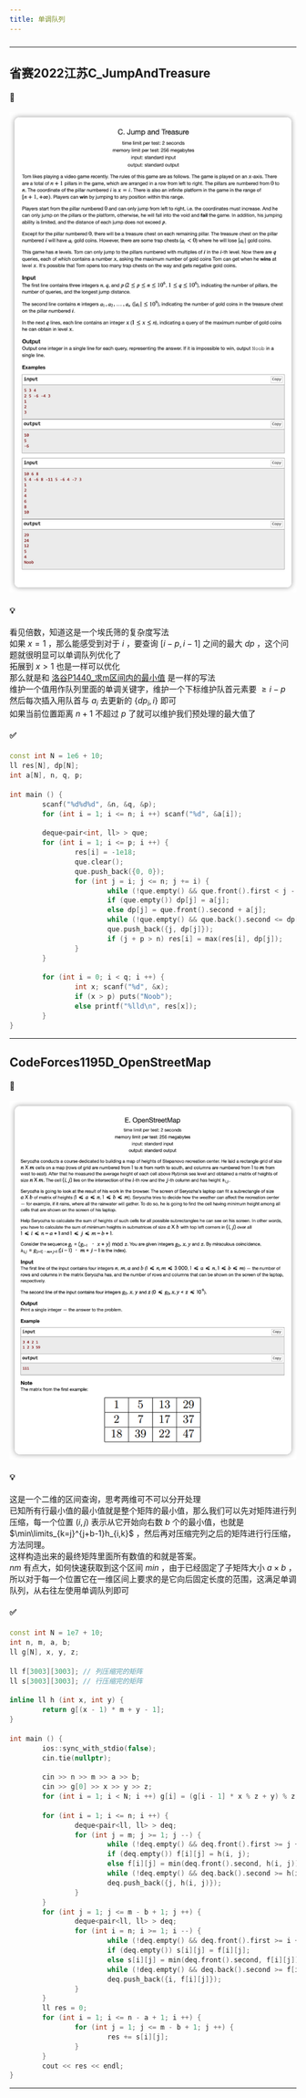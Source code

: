 ```yaml
---
title: 单调队列
---
```


###
<hr>

## 省赛2022江苏C_JumpAndTreasure

#### 🔗
<a href="https://codeforces.com/gym/103743/problem/C">![20220605163310](https://raw.githubusercontent.com/Tequila-Avage/PicGoBeds/master/20220605163310.png)</a>

#### 💡
看见倍数，知道这是一个埃氏筛的复杂度写法  
如果 $x=1$ ，那么能感受到对于 $i$ ，要查询 $[i-p,i-1]$ 之间的最大 $dp$ ，这个问题就很明显可以单调队列优化了  
拓展到 $x>1$ 也是一样可以优化   
那么就是和 [洛谷P1440_求m区间内的最小值](https://www.luogu.com.cn/problem/P1440) 是一样的写法  
维护一个值用作队列里面的单调关键字，维护一个下标维护队首元素要 $\ge i-p$   
然后每次插入用队首与 $a_i$ 去更新的 $\{dp_i,i\}$ 即可   
如果当前位置距离 $n+1$ 不超过 $p$ 了就可以维护我们预处理的最大值了  

#### ✅
```cpp
const int N = 1e6 + 10;
ll res[N], dp[N];
int a[N], n, q, p;
 
int main () {
        scanf("%d%d%d", &n, &q, &p);
        for (int i = 1; i <= n; i ++) scanf("%d", &a[i]);
 
        deque<pair<int, ll> > que;
        for (int i = 1; i <= p; i ++) {
                res[i] = -1e18;
                que.clear();
                que.push_back({0, 0});
                for (int j = i; j <= n; j += i) {
                        while (!que.empty() && que.front().first < j - p) que.pop_front();
                        if (que.empty()) dp[j] = a[j];
                        else dp[j] = que.front().second + a[j];
                        while (!que.empty() && que.back().second <= dp[j]) que.pop_back();
                        que.push_back({j, dp[j]});
                        if (j + p > n) res[i] = max(res[i], dp[j]);
                }
        }
 
        for (int i = 0; i < q; i ++) {
                int x; scanf("%d", &x);
                if (x > p) puts("Noob");
                else printf("%lld\n", res[x]);
        }
}
```
<hr>

## CodeForces1195D_OpenStreetMap

#### 🔗
<a href="https://codeforces.com/contest/1195/problem/E">![20220708164100](https://raw.githubusercontent.com/Tequila-Avage/PicGoBeds/master/20220708164100.png)</a>

#### 💡
这是一个二维的区间查询，思考两维可不可以分开处理  
已知所有行最小值的最小值就是整个矩阵的最小值，那么我们可以先对矩阵进行列压缩，每一个位置 $(i,j)$ 表示从它开始向右数 $b$ 个的最小值，也就是 $\min\limits_{k=j}^{j+b-1}h_{i,k}$ ，然后再对压缩完列之后的矩阵进行行压缩，方法同理。  
这样构造出来的最终矩阵里面所有数值的和就是答案。  
$nm$ 有点大，如何快速获取到这个区间 $min$ ，由于已经固定了子矩阵大小 $a\times b$ ，所以对于每一个位置它在一维区间上要求的是它向后固定长度的范围，这满足单调队列，从右往左使用单调队列即可  

#### ✅
```cpp
const int N = 1e7 + 10;
int n, m, a, b;
ll g[N], x, y, z;
 
ll f[3003][3003]; // 列压缩完的矩阵
ll s[3003][3003]; // 行压缩完的矩阵
 
inline ll h (int x, int y) {
        return g[(x - 1) * m + y - 1];
}
 
int main () {
        ios::sync_with_stdio(false);
        cin.tie(nullptr);
 
        cin >> n >> m >> a >> b;
        cin >> g[0] >> x >> y >> z;
        for (int i = 1; i < N; i ++) g[i] = (g[i - 1] * x % z + y) % z;
 
        for (int i = 1; i <= n; i ++) {
                deque<pair<ll, ll> > deq;
                for (int j = m; j >= 1; j --) {
                        while (!deq.empty() && deq.front().first >= j + b) deq.pop_front();
                        if (deq.empty()) f[i][j] = h(i, j);
                        else f[i][j] = min(deq.front().second, h(i, j));
                        while (!deq.empty() && deq.back().second >= h(i, j)) deq.pop_back();
                        deq.push_back({j, h(i, j)});
                }
        }
        for (int j = 1; j <= m - b + 1; j ++) {
                deque<pair<ll, ll> > deq;
                for (int i = n; i >= 1; i --) {
                        while (!deq.empty() && deq.front().first >= i + a) deq.pop_front();
                        if (deq.empty()) s[i][j] = f[i][j];
                        else s[i][j] = min(deq.front().second, f[i][j]);
                        while (!deq.empty() && deq.back().second >= f[i][j]) deq.pop_back();
                        deq.push_back({i, f[i][j]});
                }
        }
        ll res = 0;
        for (int i = 1; i <= n - a + 1; i ++) {
                for (int j = 1; j <= m - b + 1; j ++) {
                        res += s[i][j];
                } 
        }
        cout << res << endl;
}
```
<hr>
